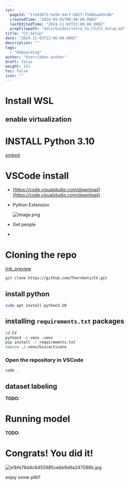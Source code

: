```yaml
---
sys:
  pageId: "17ed3673-5e94-44cf-b817-f54bbaa03c06"
  createdTime: "2024-09-01T00:08:00.000Z"
  lastEditedTime: "2024-11-03T22:06:00.000Z"
  propFilepath: "docs/Guides/intro_to_CV/CV_Setup.md"
title: "CV_Setup"
date: "2024-11-03T22:06:00.000Z"
description: ""
tags:
  - "Onboarding"
author: "Overridden author"
draft: false
weight: 161
toc: false
icon: ""
---
```


# Install WSL

## enable virtualization

# INSTALL Python 3.10

[embed](https://www.rose-hulman.edu/class/csse/csse132/2425a/labs/prelab1-wsl2.html)

# VSCode install

- [https://code.visualstudio.com/download](https://code.visualstudio.com/download)
- Python Extension

	![image.png](https://prod-files-secure.s3.us-west-2.amazonaws.com/d518164a-d88e-44d1-a4ee-3adb3bd8bce0/d82b6650-a5e4-4d3c-b8c9-93d817dae00e/image.png?X-Amz-Algorithm=AWS4-HMAC-SHA256&X-Amz-Content-Sha256=UNSIGNED-PAYLOAD&X-Amz-Credential=ASIAZI2LB4665IBGZYI5%2F20250319%2Fus-west-2%2Fs3%2Faws4_request&X-Amz-Date=20250319T061202Z&X-Amz-Expires=3600&X-Amz-Security-Token=IQoJb3JpZ2luX2VjEBQaCXVzLXdlc3QtMiJHMEUCIBc%2BFk3a8vArnAvrJVb3feO006OLnko9b6kC06AuwOyTAiEA3vf4dTc2J%2BayCswXVyBuQVu%2FlN3NRt4fVROLhXPZPRgq%2FwMIbRAAGgw2Mzc0MjMxODM4MDUiDKsm%2FpH%2BfYk0kURCWyrcAypeU8JTOFuB6%2FljNyuRL%2F5kLzuD%2BVKQEZnkZMqpG4EB4Se4sTOf9UhCF886%2FfEmzGMpfiYV4m8sYQxqtLtyPePkoXWDDO4ZC2Cp%2BBn%2FjY5YNjS8vGnhs%2FU4PWL2sCiYjsSjDynwnSV%2BzFuygLEWfIjkXVPntfujQCWy8J9NHk%2BIynKERL%2FgjJHdyyMh%2BFM9ilnoItvN5STthWJeSHp%2BnWYKO%2FmzEIEKR26c5EN09qKMfQjg6glPEuxVWxpHn5R6Y8r7jHXc%2B4d7UItKa4ugy1OPA262NS5skFKD27i7kqpg5QyPQmAXwY6gaouPu%2B8R4CniaRCnXw79XQ8J2BxFDjG7BEZb1L%2F2KOiCxf%2BTKDUAhBGgOpo7VBQl8K0H%2FUkg0mHAF%2BkwIS%2BRCx7nkXcP91SWuouIj3Sw3PAgGFBvsg0nyllhH0TtZShQXcnYnn7E51L7yMmeTD21iUoLgg5%2BxWEuU09c31u%2FE11EqTD6jSab6ypbKXjauvipkQmdVVztxRsclmwtbcLqToWCNfRAsZYTp2L3W1sXTrEWPyp9mLvwAymEpYejZ4axIXm9jVjuW4%2FQ4bz%2B7oVmsDq6W7YigHQuU61KnG9dGpzYhi%2B4WWn0q6nsOXH5a2nyg6aNMMH%2B6L4GOqUB2YcCb3d6CiGESwXgd97U05%2F9M7xSVcgjA15qVo3vqm8nCNDZ7xEk7PtB%2BPRyvfYW9Jh%2Bcdl1E0ZNaRK5vjUGBRIK2EiOSgqWSRyfYqcPtTLKySuEc7FI4SesqCDwBinZqkGzf3PdsnKdph3PPiaNxSGyeaVo%2Bod0RNtw%2BNtL3v3hQAzKaW2erd55uGMNVKWe3O3ERwQzZSxZDcm8ywLpZSj%2BAc4m&X-Amz-Signature=0d8e11712ce621808d3a37d2dfbe62b24d194fbb21d4ef035e447cdb8c645a24&X-Amz-SignedHeaders=host&x-id=GetObject)
- Get people
- 

# Cloning the repo

[link_preview](https://github.com/Thornbots/CV/)

```bash
git clone https://github.com/Thornbots/CV.git
```

## install python

```bash
sudo apt install python3.10
```

## installing `requirements.txt` packages

```bash
cd CV
python3 -m venv .venv
pip install -r requirements.txt
source ./.venv/bin/activate
```

### Open the repository in VSCode

```bash
code .
```

## dataset labeling  

**TODO:**

# Running model

**TODO:**

# Congrats! You did it!

![e1bfe78d4c6455985cebb9d6a247088b.jpg](https://prod-files-secure.s3.us-west-2.amazonaws.com/d518164a-d88e-44d1-a4ee-3adb3bd8bce0/7d1ce04e-65d6-40c8-814d-754280e9515a/e1bfe78d4c6455985cebb9d6a247088b.jpg?X-Amz-Algorithm=AWS4-HMAC-SHA256&X-Amz-Content-Sha256=UNSIGNED-PAYLOAD&X-Amz-Credential=ASIAZI2LB466ZLQZYYCP%2F20250319%2Fus-west-2%2Fs3%2Faws4_request&X-Amz-Date=20250319T061201Z&X-Amz-Expires=3600&X-Amz-Security-Token=IQoJb3JpZ2luX2VjEBQaCXVzLXdlc3QtMiJHMEUCIHJ6Ijw%2F3O6cGvwoKwL%2BLwbn%2B5ivazOZiCLs7ODDAC4bAiEAlcUeKIxzXzVCw250PkSq92rQQQCvFMtj%2BHRlmGDA660q%2FwMIbRAAGgw2Mzc0MjMxODM4MDUiDP7jAdgi29gGjaG%2B2CrcA%2BgznAdKWqlwq1pET6HPbFbjdSzCCW4kSTGfGCGf%2FiiiTngw145IL0ftwYsnZD0my1iGvpOeNuXuc8C7qNm2g8NGmBwfXQb134%2FpMRoybV%2FmRkGKNyjKtwzAhN7v3KLcrMVQrrhKsZZSwoO7%2FlwCq%2F%2F5wnHu9zzZLN4yU7tEVnPVTVdH%2FMPg62ykVCMClHQtQA9ae%2Fl4gY2IE%2BuMQ7VwtqHrBCmg%2B2%2F%2Byu6fK6%2B1NuIC9j69ydqGsgIPk1t6BUsYHeJ0LoA1HPiNcoEV%2B71zVtp5mCibL%2FDQkhXPsEKQXq5qO8S71LXH3zF7zFAqDH0zO57TYL2gct9H2Rq09t02Tr5%2FnLFog0RHJsxATkgpEcHupjAthPhbI3EMipRx%2BrzHm7HXSM8%2F61198Cks8rggj9YRtDWF9KJZ9ZnP3AYxfr2nRmjeFlo2pmyfFaMv%2FP%2BfUtv1UfWAz5RkIRiRFFo9yHR1%2F6T1pUBmRotCGz9suQNx93omLzbBPbeEejUrrq8A5DF5v5tjm70uCJuYnuRf3W5hGwpXRt%2Fv%2BUaKThYZl8fWeHIR3eYe%2FJqDiAo0%2FQdIuoT2kXEtKN4DoRr8qjQXegLjibqw9zhFGpDVBiH8UR1%2BKcd0Jw7WrtWpn47zMNP96L4GOqUBZcIJ6AZCRn3YrWOV532Dmc9hgXjL7HqsvGPC7dqLVzOOAa2cBlPAe6E7FB%2BPLf6Q5MGvQ4dN8PSEX6HA%2BrKt3ntDthBNQSrwG1sdHUbXFmgEz5rx8l0lkuFLK3MKYRVbaE1KmWFXu%2FczxD7NjaQPeGRdhjAvhkpK7tFIJ60lodSQBAdiX1ahBqWt%2B6ow9LpfJI7xsplQwxbKwXxwWs3EmkzeZtI9&X-Amz-Signature=8fa176e142660fa446d3d514a5b4c2a89eba07c46fbc79cb7498e111193c5a06&X-Amz-SignedHeaders=host&x-id=GetObject)

enjoy some pilk!!
